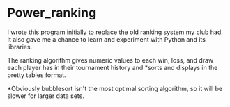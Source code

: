 # Power_ranking
I wrote this program initially to replace the old ranking system my club had. It also gave me a chance to learn and experiment with Python and its libraries.

The ranking algorithm gives numeric values to each win, loss, and draw each player has in their tournament history and *sorts and displays in the pretty tables format.


*Obviously bubblesort isn't the most optimal sorting algorithm, so it will be slower for larger data sets.
